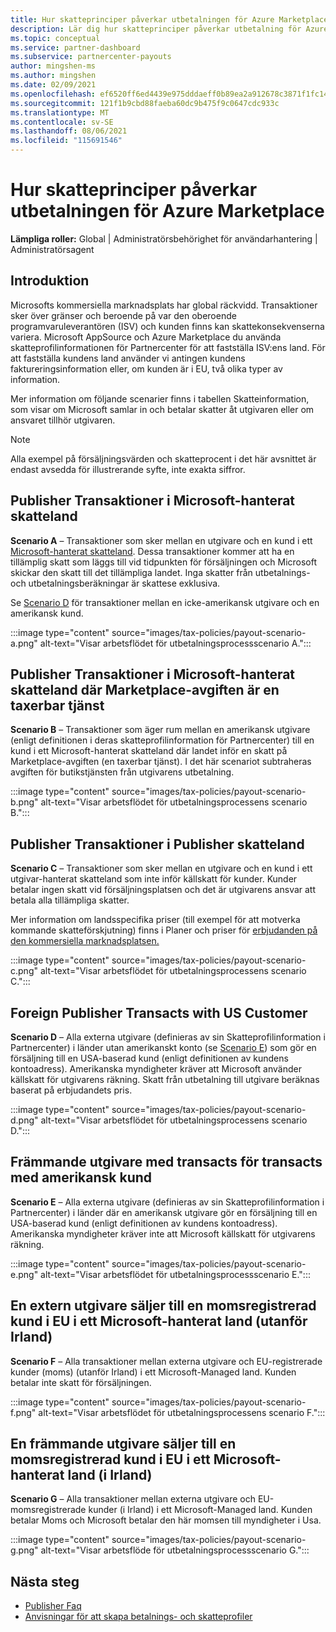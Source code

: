 ```yaml
---
title: Hur skatteprinciper påverkar utbetalningen för Azure Marketplace
description: Lär dig hur skatteprinciper påverkar utbetalning för Azure Marketplace.
ms.topic: conceptual
ms.service: partner-dashboard
ms.subservice: partnercenter-payouts
author: mingshen-ms
ms.author: mingshen
ms.date: 02/09/2021
ms.openlocfilehash: ef6520ff6ed4439e975dddaeff0b89ea2a912678c3871f1fc14bfb3cbe6bbff2
ms.sourcegitcommit: 121f1b9cbd88faeba60dc9b475f9c0647cdc933c
ms.translationtype: MT
ms.contentlocale: sv-SE
ms.lasthandoff: 08/06/2021
ms.locfileid: "115691546"
---
```

# <a name="how-tax-policies-affect-payout-for-azure-marketplace"></a>Hur skatteprinciper påverkar utbetalningen för Azure Marketplace

**Lämpliga roller:** Global | Administratörsbehörighet för användarhantering | Administratörsagent

## <a name="introduction"></a>Introduktion

Microsofts kommersiella marknadsplats har global räckvidd. Transaktioner sker över gränser och beroende på var den oberoende programvaruleverantören (ISV) och kunden finns kan skattekonsekvenserna variera. Microsoft AppSource och Azure Marketplace du använda skatteprofilinformationen för Partnercenter för att fastställa ISV:ens land. För att fastställa kundens land använder vi antingen kundens faktureringsinformation eller, om kunden är i EU, två olika typer av information.

Mer information om följande scenarier [](tax-details-marketplace.md) finns i tabellen Skatteinformation, som visar om Microsoft samlar in och betalar skatter åt utgivaren eller om ansvaret tillhör utgivaren.

> [!NOTE]
> Alla exempel på försäljningsvärden och skatteprocent i det här avsnittet är endast avsedda för illustrerande syfte, inte exakta siffror.

## <a name="publisher-transacts-in-microsoft-managed-tax-country"></a>Publisher Transaktioner i Microsoft-hanterat skatteland

**Scenario A** – Transaktioner som sker mellan en utgivare och en kund i ett [Microsoft-hanterat skatteland](tax-details-marketplace.md#microsoft-managed-countries). Dessa transaktioner kommer att ha en tillämplig skatt som läggs till vid tidpunkten för försäljningen och Microsoft skickar den skatt till det tillämpliga landet. Inga skatter från utbetalnings- och utbetalningsberäkningar är skattese exklusiva.

Se [Scenario D](#foreign-publisher-transacts-with-us-customer) för transaktioner mellan en icke-amerikansk utgivare och en amerikansk kund.

:::image type="content" source="images/tax-policies/payout-scenario-a.png" alt-text="Visar arbetsflödet för utbetalningsprocessscenario A.":::

## <a name="publisher-transacts-in-microsoft-managed-tax-country-where-marketplace-fee-is-taxable-service"></a>Publisher Transaktioner i Microsoft-hanterat skatteland där Marketplace-avgiften är en taxerbar tjänst

**Scenario B** – Transaktioner som äger rum mellan en amerikansk utgivare (enligt definitionen i deras skatteprofilinformation för Partnercenter) till en kund i ett Microsoft-hanterat skatteland där landet inför en skatt på Marketplace-avgiften (en taxerbar tjänst). I det här scenariot subtraheras avgiften för butikstjänsten från utgivarens utbetalning.

:::image type="content" source="images/tax-policies/payout-scenario-b.png" alt-text="Visar arbetsflödet för utbetalningsprocessens scenario B.":::

## <a name="publisher-transacts-in-publisher-managed-tax-country"></a>Publisher Transaktioner i Publisher skatteland

**Scenario C** – Transaktioner som sker mellan en utgivare och en kund i ett utgivar-hanterat skatteland som inte inför källskatt för kunder. Kunder betalar ingen skatt vid försäljningsplatsen och det är utgivarens ansvar att betala alla tillämpliga skatter.

Mer information om landsspecifika priser (till exempel för att motverka kommande skatteförskjutning) finns i Planer och priser för [erbjudanden på den kommersiella marknadsplatsen.](/azure/marketplace/plans-pricing#custom-prices)

:::image type="content" source="images/tax-policies/payout-scenario-c.png" alt-text="Visar arbetsflödet för utbetalningsprocessens scenario C.":::

## <a name="foreign-publisher-transacts-with-us-customer"></a>Foreign Publisher Transacts with US Customer

**Scenario D** – Alla externa utgivare (definieras av sin Skatteprofilinformation i Partnercenter) i länder utan amerikanskt konto (se [Scenario E](#foreign-publisher-with-a-treaty-transacts-with-us-customer)) som gör en försäljning till en USA-baserad kund (enligt definitionen av kundens kontoadress). Amerikanska myndigheter kräver att Microsoft använder källskatt för utgivarens räkning. Skatt från utbetalning till utgivare beräknas baserat på erbjudandets pris.

:::image type="content" source="images/tax-policies/payout-scenario-d.png" alt-text="Visar arbetsflödet för utbetalningsprocessens scenario D.":::

## <a name="foreign-publisher-with-a-treaty-transacts-with-us-customer"></a>Främmande utgivare med transacts för transacts med amerikansk kund

**Scenario E** – Alla externa utgivare (definieras av sin Skatteprofilinformation i Partnercenter) i länder där en amerikansk utgivare gör en försäljning till en USA-baserad kund (enligt definitionen av kundens kontoadress). Amerikanska myndigheter kräver inte att Microsoft källskatt för utgivarens räkning.

:::image type="content" source="images/tax-policies/payout-scenario-e.png" alt-text="Visar arbetsflödet för utbetalningsprocessscenario E.":::

## <a name="foreign-publisher-sells-to-an-eu-vat-registered-customer-in-a-microsoft-managed-country-outside-ireland"></a>En extern utgivare säljer till en momsregistrerad kund i EU i ett Microsoft-hanterat land (utanför Irland)

**Scenario F** – Alla transaktioner mellan externa utgivare och EU-registrerade kunder (moms) (utanför Irland) i ett Microsoft-Managed land. Kunden betalar inte skatt för försäljningen.

:::image type="content" source="images/tax-policies/payout-scenario-f.png" alt-text="Visar arbetsflödet för utbetalningsprocessens scenario F.":::

## <a name="foreign-publisher-sells-to-an-eu-vat-registered-customer-in-a-microsoft-managed-country-in-ireland"></a>En främmande utgivare säljer till en momsregistrerad kund i EU i ett Microsoft-hanterat land (i Irland)

**Scenario G** – Alla transaktioner mellan externa utgivare och EU-momsregistrerade kunder (i Irland) i ett Microsoft-Managed land. Kunden betalar Moms och Microsoft betalar den här momsen till myndigheter i Usa.

:::image type="content" source="images/tax-policies/payout-scenario-g.png" alt-text="Visar arbetsflöde för utbetalningsprocessscenario G.":::

## <a name="next-steps"></a>Nästa steg

- [Publisher Faq](/azure/marketplace/marketplace-faq-publisher-guide)
- [Anvisningar för att skapa betalnings- och skatteprofiler](./set-up-your-payout-account.md?context=%2fazure%2fmarketplace%2fcontext%2fcontext#create-a-payment-profile)